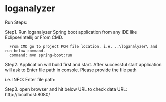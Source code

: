# loganalyzer

Run Steps:

Step1. Run loganalyzer Spring boot application from any IDE like Eclipse/Intellij or 
From CMD. 
      
      From CMD go to project POM file location. i.e. ..\loganalyzer\ and run below command. 
      command: mvn spring-boot:run

Step2. Application will build first and start. After successful start 
application will ask to Enter file path in console. Please provide the file path

i.e. INFO: Enter file path: 


Step3. open browser and hit below URL to check data
URL: http://localhost:8080/
 
